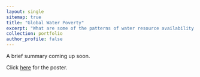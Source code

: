 ```yaml
---
layout: single
sitemap: true
title: "Global Water Poverty"
excerpt: "What are some of the patterns of water resource availability and poverty in the world? A clustering analysis comprising of all countries. Note that a higher Water Poverty Index actually indicates more water security. <img src='/assets/images/Water-GDP.png'>" 
collection: portfolio
author_profile: false
---
```


A brief summary coming up soon.

Click [here](/assets/files/Water-Poverty.pdf) for the poster.

